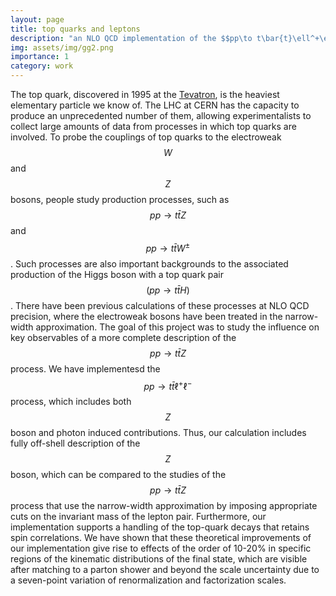 ```yaml
---
layout: page
title: top quarks and leptons
description: "an NLO QCD implementation of the $$pp\to t\bar{t}\ell^+\ell^-$$ for POWHEG-BOX"
img: assets/img/gg2.png
importance: 1
category: work
---
```


The top quark, discovered in 1995 at the [Tevatron](https://en.wikipedia.org/wiki/Tevatron), is the heaviest elementary particle we know of. The LHC at CERN has the capacity to produce an unprecedented number of them, allowing experimentalists to collect large amounts of data from processes in which top quarks are involved. To probe the couplings of top quarks to the electroweak $$W$$ and $$Z$$ bosons, people study production processes, such as $$ pp \to t\bar{t}Z $$ and $$ pp \to t\bar{t}W^\pm $$. Such processes are also important backgrounds to the associated production of the Higgs boson with a top quark pair $$(pp \to t\bar{t}H)$$. There have been previous calculations of these processes at NLO QCD precision, where the electroweak bosons have been treated in the narrow-width approximation. The goal of this project was to study the influence on key observables of a more complete description of the $$ pp \to t\bar{t}Z $$ process. We have implementesd the $$ pp \to t\bar{t}\ell^+\ell^- $$ process, which includes both $$Z$$ boson and photon induced contributions. Thus, our calculation includes fully off-shell description of the $$Z$$ boson, which can be compared to the studies of the $$ pp \to t\bar{t}Z $$ process that use the narrow-width approximation by imposing appropriate cuts on the invariant mass of the lepton pair. Furthermore, our implementation supports a handling of the top-quark decays that retains spin correlations. We have shown that these theoretical improvements of our implementation give rise to effects of the order of 10-20% in specific regions of the kinematic distributions of the final state, which are visible after matching to a parton shower and beyond the scale uncertainty due to a seven-point variation of  renormalization and factorization scales.


<!--
Every project has a beautiful feature showcase page.
It's easy to include images in a flexible 3-column grid format.
Make your photos 1/3, 2/3, or full width.


<div class="row">
    <div class="col-sm mt-3 mt-md-0">
        {% include figure.html path="assets/img/1.jpg" title="example image" class="img-fluid rounded z-depth-1" %}
    </div>
    <div class="col-sm mt-3 mt-md-0">
        {% include figure.html path="assets/img/3.jpg" title="example image" class="img-fluid rounded z-depth-1" %}
    </div>
    <div class="col-sm mt-3 mt-md-0">
        {% include figure.html path="assets/img/5.jpg" title="example image" class="img-fluid rounded z-depth-1" %}
    </div>
</div>
<div class="caption">
    Caption photos easily. On the left, a road goes through a tunnel. Middle, leaves artistically fall in a hipster photoshoot. Right, in another hipster photoshoot, a lumberjack grasps a handful of pine needles.
</div>
<div class="row">
    <div class="col-sm mt-3 mt-md-0">
        {% include figure.html path="assets/img/5.jpg" title="example image" class="img-fluid rounded z-depth-1" %}
    </div>
</div>
<div class="caption">
    This image can also have a caption. It's like magic.
</div>

You can also put regular text between your rows of images.
Say you wanted to write a little bit about your project before you posted the rest of the images.
You describe how you toiled, sweated, *bled* for your project, and then... you reveal it's glory in the next row of images.


<div class="row justify-content-sm-center">
    <div class="col-sm-8 mt-3 mt-md-0">
        {% include figure.html path="assets/img/6.jpg" title="example image" class="img-fluid rounded z-depth-1" %}
    </div>
    <div class="col-sm-4 mt-3 mt-md-0">
        {% include figure.html path="assets/img/11.jpg" title="example image" class="img-fluid rounded z-depth-1" %}
    </div>
</div>
<div class="caption">
    You can also have artistically styled 2/3 + 1/3 images, like these.
</div>


The code is simple.
Just wrap your images with `<div class="col-sm">` and place them inside `<div class="row">` (read more about the <a href="https://getbootstrap.com/docs/4.4/layout/grid/">Bootstrap Grid</a> system).
To make images responsive, add `img-fluid` class to each; for rounded corners and shadows use `rounded` and `z-depth-1` classes.
Here's the code for the last row of images above:

{% raw %}
```html
<div class="row justify-content-sm-center">
    <div class="col-sm-8 mt-3 mt-md-0">
        {% include figure.html path="assets/img/6.jpg" title="example image" class="img-fluid rounded z-depth-1" %}
    </div>
    <div class="col-sm-4 mt-3 mt-md-0">
        {% include figure.html path="assets/img/11.jpg" title="example image" class="img-fluid rounded z-depth-1" %}
    </div>
</div>
```
{% endraw %}

-->
